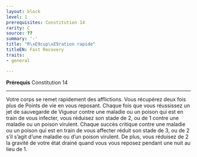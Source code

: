 ```yaml
---
layout: block
level: 1
prerequisites: Constitution 14
rarity: C
source: ??
summary: '-'
title: "R\xE9cup\xE9ration rapide"
titleEN: Fast Recovery
traits:
- general

---
```


<p><span><strong>Prérequis</strong> Constitution 14<br></span></p>
<hr>
<p>Votre corps se remet rapidement des afflictions. Vous récupérez deux fois plus de Points de vie en vous reposant. Chaque fois que vous réussissez un jet de sauvegarde de Vigueur contre une maladie ou un poison qui est en train de vous infecter, vous réduisez son stade de 2, ou de 1 contre une maladie ou un poison virulent. Chaque succès critique contre une maladie ou un poison qui est en train de vous affecter réduit son stade de 3, ou de 2 s’il s’agit d’une maladie ou d’un poison virulent. De plus, vous réduisez de 2 la gravité de votre état drainé quand vous vous reposez pendant une nuit au lieu de 1. </p>
